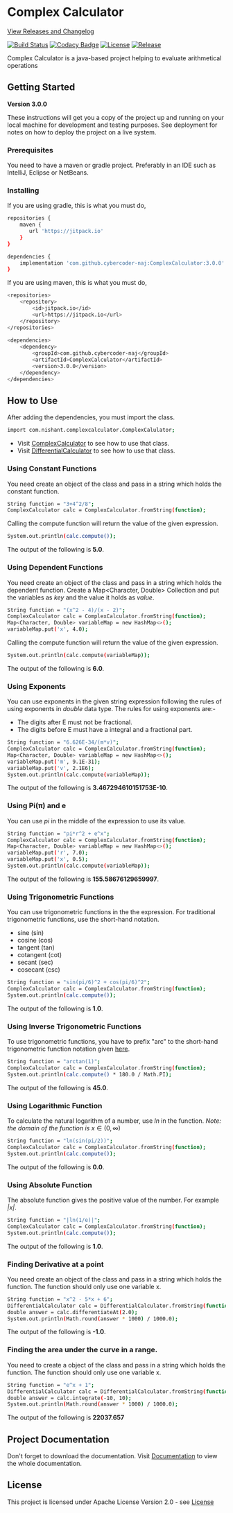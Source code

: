 # Complex Calculator

[View Releases and Changelog](https://github.com/cybercoder-naj/ComplexCalculator/releases)

[![Build Status](https://travis-ci.com/cybercoder-naj/ComplexCalculator.svg?branch=master)](https://travis-ci.com/cybercoder-naj/ComplexCalculator)
[![Codacy Badge](https://api.codacy.com/project/badge/Grade/af26fdcf65604ec0a73d907ba2b58f92)](https://app.codacy.com/manual/cybercoder-naj/ComplexCalculator?utm_source=github.com&utm_medium=referral&utm_content=cybercoder-naj/ComplexCalculator&utm_campaign=Badge_Grade_Dashboard)
[![License](https://img.shields.io/badge/License-Apache%202.0-blue.svg)](https://opensource.org/licenses/Apache-2.0)
[![Release](https://jitpack.io/v/cybercoder-naj/ComplexCalculator.svg)](https://jitpack.io/#cybercoder-naj/ComplexCalculator)

Complex Calculator is a java-based project helping to evaluate arithmetical operations

## Getting Started

**Version 3.0.0**

These instructions will get you a copy of the project up and running on your local machine for development and testing purposes. See deployment for notes on how to deploy the project on a live system.

### Prerequisites

You need to have a maven or gradle project. Preferably in an IDE such as IntelliJ, Eclipse or NetBeans.

### Installing

If you are using gradle, this is what you must do,

```bash
repositories {
    maven {
       url 'https://jitpack.io' 
    }
}

dependencies {
    implementation 'com.github.cybercoder-naj:ComplexCalculator:3.0.0'
}
```

If you are using maven, this is what you must do,

```bash
<repositories>
    <repository>
        <id>jitpack.io</id>
        <url>https://jitpack.io</url>
    </repository>
</repositories>
    
<dependencies>
    <dependency>
        <groupId>com.github.cybercoder-naj</groupId>
        <artifactId>ComplexCalculator</artifactId>
        <version>3.0.0</version>
    </dependency>
</dependencies>
```

## How to Use

After adding the dependencies, you must import the class.

```bash
import com.nishant.complexcalculator.ComplexCalulator;
```

 - Visit [ComplexCalculator](ComplexCalculator.md) to see how to use that class.
 - Visit [DifferentialCalculator](DifferentialCalculator.md) to see how to use that class.

### Using Constant Functions

You need create an object of the class and pass in a string which holds the constant function.
```bash
String function = "3+4^2/8";
ComplexCalculator calc = ComplexCalculator.fromString(function);
```
Calling the compute function will return the value of the given expression.
```bash
System.out.println(calc.compute());
```
The output of the following is **5.0**.

### Using Dependent Functions

You need create an object of the class and pass in a string which holds the dependent function. Create a
Map<Character, Double> Collection and put the variables as _key_ and the value it holds as _value_. 
```bash
String function = "(x^2 - 4)/(x - 2)";
ComplexCalculator calc = ComplexCalculator.fromString(function);
Map<Character, Double> variableMap = new HashMap<>();
variableMap.put('x', 4.0);
```
Calling the compute function will return the value of the given expression.
```bash
System.out.println(calc.compute(variableMap));
```
The output of the following is **6.0**.

### Using Exponents

You can use exponents in the given string expression following the rules of using exponents in _double_ data type.
The rules for using exponents are:-
* The digits after E must not be fractional.
* The digits before E must have a integral and a fractional part.
```bash
String function = "6.626E-34/(m*v)";
ComplexCalculator calc = ComplexCalculator.fromString(function);
Map<Character, Double> variableMap = new HashMap<>();
variableMap.put('m', 9.1E-31);
variableMap.put('v', 2.1E6);
System.out.println(calc.compute(variableMap));
```
The output of the following is **3.467294610151753E-10**.

### Using Pi(π) and e

You can use _pi_ in the middle of the expression to use its value.
```bash
String function = "pi*r^2 + e^x";
ComplexCalculator calc = ComplexCalculator.fromString(function);
Map<Character, Double> variableMap = new HashMap<>();
variableMap.put('r', 7.0);
variableMap.put('x', 0.5);
System.out.println(calc.compute(variableMap));
```

The output of the following is **155.58676129659997**.

### Using Trigonometric Functions

You can use trigonometric functions in the the expression. For traditional trigonometric functions, use the
short-hand notation.
 - sine (sin)
 - cosine (cos)
 - tangent (tan)
 - cotangent (cot)
 - secant (sec)
 - cosecant (csc)
 
```bash
String function = "sin(pi/6)^2 + cos(pi/6)^2";
ComplexCalculator calc = ComplexCalculator.fromString(function);
System.out.println(calc.compute());
```
The output of the following is **1.0**.

### Using Inverse Trigonometric Functions

To use trigonometric functions, you have to prefix "arc" to the short-hand trigonometric function notation given 
[here](#using-trigonometric-functions).

```bash
String function = "arctan(1)";
ComplexCalculator calc = ComplexCalculator.fromString(function);
System.out.println(calc.compute() * 180.0 / Math.PI);
```
The output of the following is **45.0**.

### Using Logarithmic Function

To calculate the natural logarithm of a number, use _ln_ in the function.
*Note: the domain of the function is* $x\in(0,\infty)$

```bash
String function = "ln(sin(pi/2))";
ComplexCalculator calc = ComplexCalculator.fromString(function);
System.out.println(calc.compute());
```

The output of the following is **0.0**.

### Using Absolute Function

The absolute function gives the positive value of the number. For example *|x|*.

```bash
String function = "|ln(1/e)|";
ComplexCalculator calc = ComplexCalculator.fromString(function);
System.out.println(calc.compute());
```

The output of the following is **1.0**.

### Finding Derivative at a point

You need create an object of the class and pass in a string which holds the function.
The function should only use one variable x. 

```bash
String function = "x^2 - 5*x + 6";
DifferentialCalculator calc = DifferentialCalculator.fromString(function);
double answer = calc.differentiateAt(2.0);
System.out.println(Math.round(answer * 1000) / 1000.0);
```
The output of the following is **-1.0**.

### Finding the area under the curve in a range.

You need to create a object of the class and pass in a string which holds the function.
The function should only use one variable x.

```bash
String function = "e^x + 1";
DifferentialCalculator calc = DifferentialCalculator.fromString(function);
double answer = calc.integrate(-10, 10);
System.out.println(Math.round(answer * 1000) / 1000.0);
```
The output of the following is **22037.657**

## Project Documentation

Don't forget to download the documentation. Visit [Documentation](https://javadoc.jitpack.io/com/github/cybercoder-naj/ComplexCalculator/3.0.0/javadoc) to view the whole documentation.

## License

This project is licensed under Apache License Version 2.0 - see [License](LICENSE)
